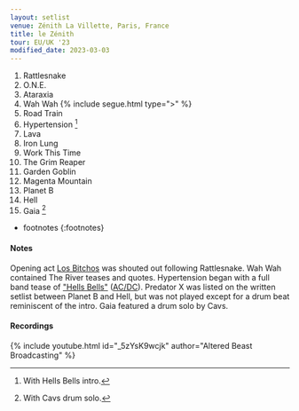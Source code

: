 ```yaml
---
layout: setlist
venue: Zénith La Villette, Paris, France
title: le Zénith
tour: EU/UK '23
modified_date: 2023-03-03
---
```


1. Rattlesnake
2. O.N.E.
3. Ataraxia
4. Wah Wah
   {% include segue.html type=">" %}
5. Road Train
6. Hypertension
   [^1]
7. Lava
9. Iron Lung
10. Work This Time
11. The Grim Reaper
12. Garden Goblin
13. Magenta Mountain
14. Planet B
15. Hell
16. Gaia
    [^2]

<!--snippet-->

* footnotes
{:footnotes}
[^1]: With Hells Bells intro.
[^2]: With Cavs drum solo.


#### Notes
Opening act [Los Bitchos](https://en.wikipedia.org/wiki/Los_Bitchos) was shouted out following Rattlesnake.  Wah Wah contained The River teases and quotes.  Hypertension began with a full band tease of ["Hells Bells"](https://www.youtube.com/watch?v=etAIpkdhU9Q) ([AC/DC](https://en.wikipedia.org/wiki/AC/DC)).  Predator X was listed on the written setlist between Planet B and Hell, but was not played except for a drum beat reminiscent of the intro.  Gaia featured a drum solo by Cavs.

#### Recordings

{% include youtube.html id="_5zYsK9wcjk" author="Altered Beast Broadcasting" %}
